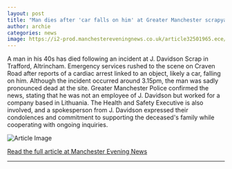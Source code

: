 ```yaml
---
layout: post
title: "Man dies after 'car falls on him' at Greater Manchester scrapyard"
author: archie
categories: news
image: https://i2-prod.manchestereveningnews.co.uk/article32501965.ece/ALTERNATES/s1200/0_JH_MEN_170925_BROADHEATH.jpg
---
```

A man in his 40s has died following an incident at J. Davidson Scrap in Trafford, Altrincham. Emergency services rushed to the scene on Craven Road after reports of a cardiac arrest linked to an object, likely a car, falling on him. Although the incident occurred around 3.15pm, the man was sadly pronounced dead at the site. Greater Manchester Police confirmed the news, stating that he was not an employee of J. Davidson but worked for a company based in Lithuania. The Health and Safety Executive is also involved, and a spokesperson from J. Davidson expressed their condolences and commitment to supporting the deceased's family while cooperating with ongoing inquiries.

![Article Image](https://i2-prod.manchestereveningnews.co.uk/article32501965.ece/ALTERNATES/s1200/0_JH_MEN_170925_BROADHEATH.jpg)

[Read the full article at Manchester Evening News](https://www.manchestereveningnews.co.uk/news/greater-manchester-news/man-dies-after-car-falls-32501132)

---
